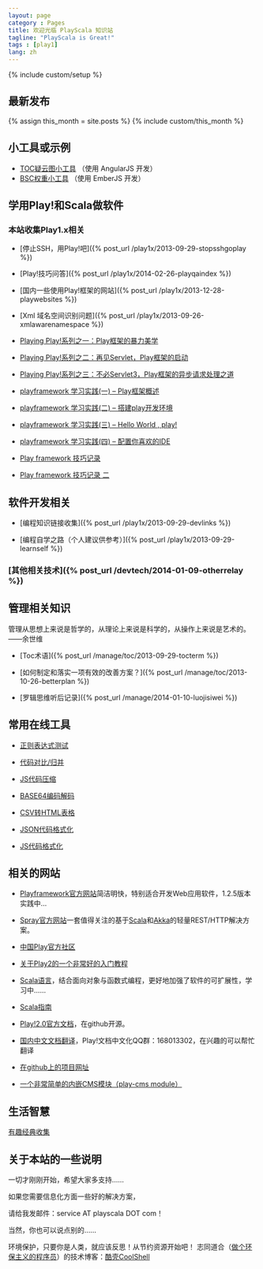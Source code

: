 ```yaml
---
layout: page
category : Pages
title: 欢迎光临 PlayScala 知识站
tagline: "PlayScala is Great!"
tags : [play1]
lang: zh
---
```

{% include custom/setup %}

## 最新发布
{% assign this_month = site.posts %}
{% include custom/this_month %}

## 小工具或示例

* [TOC疑云图小工具](/example/jsui/thinktools/#/cloud) （使用 AngularJS 开发）
* [BSC权重小工具](/example/bscmin.html) （使用 EmberJS 开发）

## 学用Play!和Scala做软件

### 本站收集Play1.x相关

*  [停止SSH，用Play!吧]({% post_url /play1x/2013-09-29-stopsshgoplay %})

*  [Play!技巧问答]({% post_url /play1x/2014-02-26-playqaindex %})

*  [国内一些使用Play!框架的网站]({% post_url /play1x/2013-12-28-playwebsites %})

*  [Xml 域名空间识别问题]({% post_url /play1x/2013-09-26-xmlawarenamespace %})

*  [Playing Play!系列之一：Play框架的暴力美学](http://liuu.iteye.com/blog/599129)

*  [Playing Play!系列之二：再见Servlet，Play框架的启动](http://liuu.iteye.com/blog/629586)

*  [Playing Play!系列之三：不必Servlet3，Play框架的异步请求处理之道](http://liuu.iteye.com/blog/679437)

*  [playframework 学习实践(一) – Play框架概述](http://moshihao.com/?p=350)

*  [playframework 学习实践(二) – 搭建play开发环境](http://moshihao.com/?p=359)

*  [playframework 学习实践(三) – Hello World , play!](http://moshihao.com/?p=388)

*  [playframework 学习实践(四) – 配置你喜欢的IDE](http://moshihao.com/?p=399)

*  [Play framework 技巧记录](http://wind13.blog.163.com/blog/static/2482349201010171145628/)

*  [Play framework 技巧记录 二](http://wind13.blog.163.com/blog/static/248234920114462120998/)

## 软件开发相关

*  [编程知识链接收集]({% post_url /play1x/2013-09-29-devlinks %})

*  [编程自学之路（个人建议供参考）]({% post_url /play1x/2013-09-29-learnself %})

###  [其他相关技术]({% post_url /devtech/2014-01-09-otherrelay %})

## 管理相关知识

管理从思想上来说是哲学的，从理论上来说是科学的，从操作上来说是艺术的。——余世维

*  [Toc术语]({% post_url /manage/toc/2013-09-29-tocterm %})

*  [如何制定和落实一项有效的改善方案？]({% post_url /manage/toc/2013-10-26-betterplan %})

*  [罗辑思维听后记录]({% post_url /manage/2014-01-10-luojisiwei %})

## 常用在线工具

*  [正则表达式测试](http://tool.oschina.net/regex)

*  [代码对比/归并](http://tool.oschina.net/diff)

*  [JS代码压缩](http://tool.oschina.net/jscompress)

*  [BASE64编码解码](http://tool.oschina.net/encrypt?type=3)

*  [CSV转HTML表格](http://tool.oschina.net/csv2tb)

*  [JSON代码格式化](http://tool.oschina.net/codeformat/json)

*  [JS代码格式化](http://tool.oschina.net/codeformat/js)

## 相关的网站

*  [Playframework官方网站](http://www.playframework.com)简洁明快，特别适合开发Web应用软件，1.2.5版本实践中…

*  [Spray官方网站](http://spray.io/)一套值得关注的基于[Scala](http://www.scala-lang.org/)和[Akka](http://akka.io/)的轻量REST/HTTP解决方案。

*  [中国Play官方社区](http://www.oopsplay.org)

*  [关于Play2的一个非常好的入门教程](http://cn.tanshuai.com/a/getting-started-scala-play)

*  [Scala语言](http://www.scala-lang.org/)，结合面向对象与函数式编程，更好地加强了软件的可扩展性，学习中……

*  [Scala指南](http://zh.scala-tour.com/#/welcome)

*  [Play!2.0官方文档](https///github.com/playframework/play20/wiki)，在github开源。

*  [国内中文文档翻译](http://play-framework.herokuapp.com/)，Play!文档中文化QQ群：168013302，在兴趣的可以帮忙翻译

*  [在github上的项目网址](https///github.com/hotplay/playframework-document-cn)

*  [一个非常简单的内嵌CMS模块（play-cms module）](http://code.google.com/p/play-cms/)

## 生活智慧

[有趣经典收集](wiki/FunnyClassic)
## 关于本站的一些说明

一切才刚刚开始，希望大家多支持……

如果您需要信息化方面一些好的解决方案，

请给我发邮件：service AT playscala DOT com！

当然，你也可以说点别的……

环境保护，只要你是人类，就应该反思！从节约资源开始吧！
志同道合（[做个环保主义的程序员](http://coolshell.cn/articles/7186.html)）的技术博客：[酷壳CoolShell](http://coolshell.cn/)

